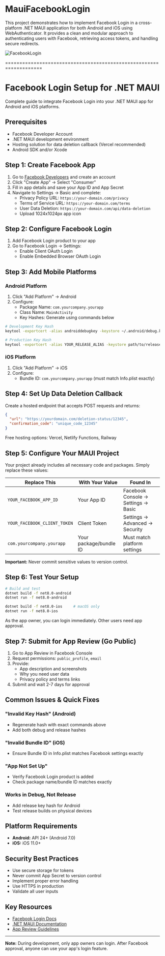 # MauiFacebookLogin
This project demonstrates how to implement Facebook Login in a cross-platform .NET MAUI application for both Android and iOS using WebAuthenticator. It provides a clean and modular approach to authenticating users with Facebook, retrieving access tokens, and handling secure redirects.

![FacebookLogin](https://github.com/user-attachments/assets/917f8c7d-a683-4452-a025-030c909f2472)

===================================================================

# Facebook Login Setup for .NET MAUI

Complete guide to integrate Facebook Login into your .NET MAUI app for Android and iOS platforms.

## Prerequisites

- Facebook Developer Account
- .NET MAUI development environment
- Hosting solution for data deletion callback (Vercel recommended)
- Android SDK and/or Xcode

## Step 1: Create Facebook App

1. Go to [Facebook Developers](https://developers.facebook.com) and create an account
2. Click "Create App" → Select "Consumer"
3. Fill in app details and save your App ID and App Secret
4. Navigate to Settings → Basic and complete:
   - Privacy Policy URL: `https://your-domain.com/privacy`
   - Terms of Service URL: `https://your-domain.com/terms`
   - User Data Deletion: `https://your-domain.com/api/data-deletion`
   - Upload 1024x1024px app icon

## Step 2: Configure Facebook Login

1. Add Facebook Login product to your app
2. Go to Facebook Login → Settings:
   - Enable Client OAuth Login
   - Enable Embedded Browser OAuth Login

## Step 3: Add Mobile Platforms

### Android Platform

1. Click "Add Platform" → Android
2. Configure:
   - Package Name: `com.yourcompany.yourapp`
   - Class Name: `MainActivity`
   - Key Hashes: Generate using commands below

```bash
# Development Key Hash
keytool -exportcert -alias androiddebugkey -keystore ~/.android/debug.keystore -storepass android -keypass android | openssl sha1 -binary | openssl base64

# Production Key Hash  
keytool -exportcert -alias YOUR_RELEASE_ALIAS -keystore path/to/release.keystore | openssl sha1 -binary | openssl base64
```

### iOS Platform

1. Click "Add Platform" → iOS
2. Configure:
   - Bundle ID: `com.yourcompany.yourapp` (must match Info.plist exactly)

## Step 4: Set Up Data Deletion Callback

Create a hosted endpoint that accepts POST requests and returns:

```json
{
  "url": "https://yourdomain.com/deletion-status/12345",
  "confirmation_code": "unique_code_12345"
}
```

Free hosting options: Vercel, Netlify Functions, Railway

## Step 5: Configure Your MAUI Project

Your project already includes all necessary code and packages. Simply replace these values:

| Replace This | With Your Value | Found In |
|--------------|-----------------|----------|
| `YOUR_FACEBOOK_APP_ID` | Your App ID | Facebook Console → Settings → Basic |
| `YOUR_FACEBOOK_CLIENT_TOKEN` | Client Token | Settings → Advanced → Security |
| `com.yourcompany.yourapp` | Your package/bundle ID | Must match platform settings |

**Important:** Never commit sensitive values to version control.

## Step 6: Test Your Setup

```bash
# Build and test
dotnet build -f net8.0-android
dotnet run -f net8.0-android

dotnet build -f net8.0-ios     # macOS only
dotnet run -f net8.0-ios
```

As the app owner, you can login immediately. Other users need app approval.

## Step 7: Submit for App Review (Go Public)

1. Go to App Review in Facebook Console
2. Request permissions: `public_profile`, `email`
3. Provide:
   - App description and screenshots
   - Why you need user data
   - Privacy policy and terms links
4. Submit and wait 2-7 days for approval

## Common Issues & Quick Fixes

### "Invalid Key Hash" (Android)
- Regenerate hash with exact commands above
- Add both debug and release hashes

### "Invalid Bundle ID" (iOS)
- Ensure Bundle ID in Info.plist matches Facebook settings exactly

### "App Not Set Up"
- Verify Facebook Login product is added
- Check package name/bundle ID matches exactly

### Works in Debug, Not Release
- Add release key hash for Android
- Test release builds on physical devices

## Platform Requirements

- **Android:** API 24+ (Android 7.0)
- **iOS:** iOS 11.0+

## Security Best Practices

- Use secure storage for tokens
- Never commit App Secret to version control
- Implement proper error handling
- Use HTTPS in production
- Validate all user inputs

## Key Resources

- [Facebook Login Docs](https://developers.facebook.com/docs/facebook-login/)
- [.NET MAUI Documentation](https://docs.microsoft.com/en-us/dotnet/maui/)
- [App Review Guidelines](https://developers.facebook.com/docs/app-review/)

---

**Note:** During development, only app owners can login. After Facebook approval, anyone can use your app's login feature.
